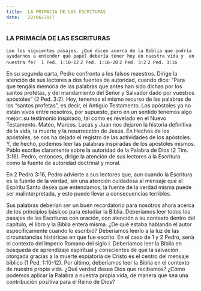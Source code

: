 ```yaml
---
title:  LA PRIMACÍA DE LAS ESCRITURAS
date:   22/06/2017
---
```


### LA PRIMACÍA DE LAS ESCRITURAS

`Lee los siguientes pasajes. ¿Qué dicen acerca de la Biblia que podría ayudarnos a entender qué papel debería tener hoy en nuestra vida y  en nuestra fe? 
1 Ped. 1:10-12`
`2 Ped. 1:16-20`
`2 Ped. 3:2`
`2 Ped. 3:16`

En su segunda carta, Pedro confronta a los falsos maestros. Dirige la  atención de sus lectores a dos fuentes de autoridad, cuando dice: “Para  que tengáis memoria de las palabras que antes han sido dichas por los  santos profetas, y del mandamiento del Señor y Salvador dado por  vuestros apóstoles” (2 Ped. 3:2). Hoy, tenemos el mismo recurso de las  palabras de los “santos profetas”, es decir, el Antiguo Testamento. Los  apóstoles ya no están vivos entre nosotros, por supuesto, pero en un sentido tenemos algo mejor: su testimonio inspirado, tal como es  revelado en el Nuevo Testamento. Mateo, Marcos, Lucas y Juan nos  dejaron la historia definitiva de la vida, la muerte y la resurrección de  Jesús. En Hechos de los apóstoles, se nos ha dejado el registro de las  actividades de los apóstoles. Y, de hecho, podemos leer las palabras  inspiradas de los apóstoles mismos. Pablo escribe claramente sobre la  autoridad de la Palabra de Dios (2 Tim. 3:16). Pedro, entonces, dirige la  atención de sus lectores a la Escritura como la fuente de autoridad  doctrinal y moral. 

En 2 Pedro 3:16, Pedro advierte a sus lectores que, aun cuando la  Escritura es la fuente de la verdad, sin una atención cuidadosa al  mensaje que el Espíritu Santo desea que entendamos, la fuente de la  verdad misma puede ser malinterpretada, y esto puede llevar a  consecuencias terribles. 

Sus palabras deberían ser un buen recordatorio para nosotros ahora  acerca de los principios básicos para estudiar la Biblia. Deberíamos  leer todos los pasajes de las Escrituras con oración, con atención a su  contexto dentro del capítulo, el libro y la Biblia entera misma. ¿De qué  estaba hablando el autor específicamente cuando lo escribió?  Deberíamos leerlo a la luz de las circunstancias históricas en que fue  escrito. En el caso de 1 y 2 Pedro, sería el contexto del Imperio  Romano del siglo I. Deberíamos leer la Biblia en búsqueda de  aprendizaje espiritual y conscientes de que la salvación otorgada  gracias a la muerte expiatoria de Cristo es el centro del mensaje  bíblico (1 Ped. 1:10-12). Por último, deberíamos leer la Biblia en el  contexto de nuestra propia vida. ¿Qué verdad desea Dios que  recibamos? ¿Cómo podemos aplicar la Palabra a nuestra propia vida,  de manera que sea una contribución positiva para el Reino de Dios? 